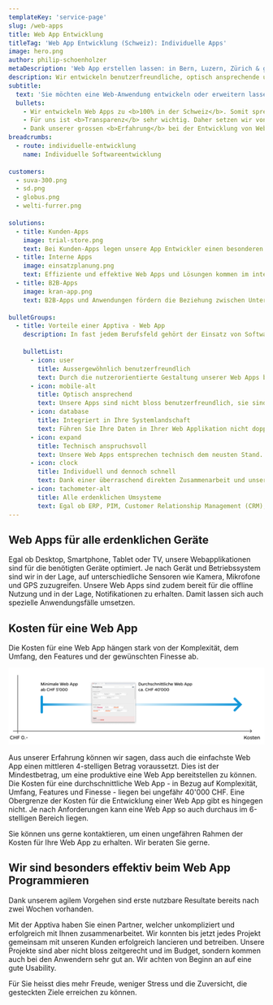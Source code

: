 ```yaml
---
templateKey: 'service-page'
slug: /web-apps
title: Web App Entwicklung
titleTag: 'Web App Entwicklung (Schweiz): Individuelle Apps'
image: hero.png
author: philip-schoenholzer
metaDescription: 'Web App erstellen lassen: in Bern, Luzern, Zürich & ganze Schweiz ✅ Pünktlich ✅ CH Entwickler ✅ kostenlose Beratung'
description: Wir entwickeln benutzerfreundliche, optisch ansprechende und technisch anspruchsvolle Web Apps, um Ihre einzigartigen Geschäftsprozesse abzubilden.
subtitle:
  text: 'Sie möchten eine Web-Anwendung entwickeln oder erweitern lassen? Gerne entwickeln wir zusammen mit Ihnen Lösungen, um Ihre einzigartigen Geschäftsprozesse zu unterstützen.'
  bullets:
    - Wir entwickeln Web Apps zu <b>100% in der Schweiz</b>. Somit sprechen wir die gleiche Sprache und kennen uns bestens aus im Schweizer Markt der Web-Anwendungen.
    - Für uns ist <b>Transparenz</b> sehr wichtig. Daher setzen wir von Beginn weg auf agile Methodiken und Technologien.
    - Dank unserer grossen <b>Erfahrung</b> bei der Entwicklung von Web-Anwendungen haben wir ein tiefes Verständnis für bewährte Praktiken und bewiesene Erfolge in der Umsetzung komplexer Projekte. Unsere Expertise ermöglicht es uns, effiziente und zuverlässige Web-Apps zu liefern, die den höchsten Qualitätsstandards entsprechen.
breadcrumbs:
  - route: individuelle-entwicklung
    name: Individuelle Softwareentwicklung

customers:
  - suva-300.png
  - sd.png
  - globus.png
  - welti-furrer.png

solutions:
  - title: Kunden-Apps
    image: trial-store.png
    text: Bei Kunden-Apps legen unsere App Entwickler einen besonderen Fokus auf ein ansprechendes Design und einfache Bedienung. So steht einem guten Kundenerlebnis auf jeder Plattform nichts im Weg.
  - title: Interne Apps
    image: einsatzplanung.png
    text: Effiziente und effektive Web Apps und Lösungen kommen im internen Gebrauch besonders gut an. Entsprechend legen unsere App Entwickler den Fokus auf die Unterstützung des Anwenders, ohne ihm im Weg zu stehen.
  - title: B2B-Apps
    image: kran-app.png
    text: B2B-Apps und Anwendungen fördern die Beziehung zwischen Unternehmen. Um dies optimal zu unterstützen, digitalisieren wir die entsprechenden Unternehmensprozesse einfach und verständlich auf allen relevanten Plattformen.

bulletGroups:
  - title: Vorteile einer Apptiva - Web App
    description: In fast jedem Berufsfeld gehört der Einsatz von Softwareprodukten zum Alltag. Umso wichtiger ist es, dass die Verwendung dieser Hilfsmittel problemlos funktioniert. Bestenfalls machen die Apps und Applikationen sogar Spass. Bei der individuellen <a href="/">Softwareentwicklung</a> halten wir uns an das <a target="_blank" rel="noopener noreferrer" href="http://www.lean-enterprise-app.com/">Manifest der Lean Enterprise App</a>.

    bulletList:
      - icon: user
        title: Ausser­gewöhnlich benutzer­freundlich
        text: Durch die nutzerorientierte Gestaltung unserer Web Apps befinden sich die Anwender im Zentrum. Sie erhalten eine Web App Lösung die verständlich, einfach und schnell zu bedienen ist.
      - icon: mobile-alt
        title: Optisch ansprechend
        text: Unsere Apps sind nicht bloss benutzerfreundlich, sie sind auch optisch ansprechend.
      - icon: database
        title: Integriert in Ihre System­landschaft
        text: Führen Sie Ihre Daten in Ihrer Web Applikation nicht doppelt. Die Daten werden aus bestehenden Systemen bezogen und die Resultate zurückgeschrieben.
      - icon: expand
        title: Technisch anspruchsvoll
        text: Unsere Web Apps entsprechen technisch dem neusten Stand. Unsere Software-Ingenieure und Web Entwickler können auch komplexe Anforderungen erfolgreich und hochwertig umsetzen.
      - icon: clock
        title: Individuell und dennoch schnell
        text: Dank einer überraschend direkten Zusammenarbeit und unserem agilen Vorgehen sind bereits nach wenigen Tagen die ersten Ergebnisse im Einsatz. Unsere IT Experten kennen sich bestens aus mit allen gängigen Technologien und Programmiersprachen in den Bereichen Progressive Web App, Desktop App, Native Apps, Websites und Mobile Apps.
      - icon: tachometer-alt
        title: Alle erdenklichen Umsysteme
        text: Egal ob ERP, PIM, Customer Relationship Management (CRM), Content Management System (CMS), Buchhaltungs- oder Branchenlösung, wir integrieren technisch anspruchsvolle Umsysteme souverän.
---
```


## Web Apps für alle erdenklichen Geräte

Egal ob Desktop, Smartphone, Tablet oder TV, unsere Webapplikationen sind für die benötigten Geräte optimiert. Je nach Gerät und Betriebssystem sind wir in der Lage, auf unterschiedliche Sensoren wie Kamera, Mikrofone und GPS zuzugreifen. Unsere Web Apps sind zudem bereit für die offline Nutzung und in der Lage, Notifikationen zu erhalten. Damit lassen sich auch spezielle Anwendungsfälle umsetzen.

## Kosten für eine Web App

Die Kosten für eine Web App hängen stark von der Komplexität, dem Umfang, den Features und der gewünschten Finesse ab.

![Kosten für eine Web App Entwicklung](kosten-web-app.png)

Aus unserer Erfahrung können wir sagen, dass auch die einfachste Web App einen mittleren 4-stelligen Betrag voraussetzt. Dies ist der Mindestbetrag, um eine produktive eine Web App bereitstellen zu können. Die Kosten für eine durchschnittliche Web App - in Bezug auf Komplexität, Umfang, Features und Finesse - liegen bei ungefähr 40'000 CHF. Eine Obergrenze der Kosten für die Entwicklung einer Web App gibt es hingegen nicht. Je nach Anforderungen kann eine Web App so auch durchaus im 6-stelligen Bereich liegen.

Sie können uns gerne kontaktieren, um einen ungefähren Rahmen der Kosten für Ihre Web App zu erhalten. Wir beraten Sie gerne.

## Wir sind besonders effektiv beim Web App Programmieren

Dank unserem agilem Vorgehen sind erste nutzbare Resultate bereits nach zwei Wochen vorhanden.

Mit der Apptiva haben Sie einen Partner, welcher unkompliziert und erfolgreich mit Ihnen zusammenarbeitet. Wir konnten bis jetzt jedes Projekt gemeinsam mit unseren Kunden erfolgreich lancieren und betreiben. Unsere Projekte sind aber nicht bloss zeitgerecht und im Budget, sondern kommen auch bei den Anwendern sehr gut an. Wir achten von Beginn an auf eine gute Usability.

Für Sie heisst dies mehr Freude, weniger Stress und die Zuversicht, die gesteckten Ziele erreichen zu können.
